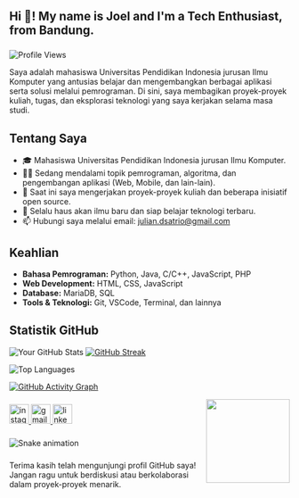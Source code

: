 <h2 align="left">Hi 👋! My name is Joel and I'm a Tech Enthusiast, from Bandung.</h2>

###

![Profile Views](https://komarev.com/ghpvc/?username=jouleee&label=Profile%20Views&color=0e75b6&style=flat)


Saya adalah mahasiswa Universitas Pendidikan Indonesia jurusan Ilmu Komputer yang antusias belajar dan mengembangkan berbagai aplikasi serta solusi melalui pemrograman. Di sini, saya membagikan proyek-proyek kuliah, tugas, dan eksplorasi teknologi yang saya kerjakan selama masa studi.

## Tentang Saya
- 🎓 Mahasiswa Universitas Pendidikan Indonesia jurusan Ilmu Komputer.
- 👨‍💻 Sedang mendalami topik pemrograman, algoritma, dan pengembangan aplikasi (Web, Mobile, dan lain-lain).
- 🔭 Saat ini saya mengerjakan proyek-proyek kuliah dan beberapa inisiatif open source.
- 🌱 Selalu haus akan ilmu baru dan siap belajar teknologi terbaru.
- 📫 Hubungi saya melalui email: julian.dsatrio@gmail.com

## Keahlian
- **Bahasa Pemrograman:** Python, Java, C/C++, JavaScript, PHP
- **Web Development:** HTML, CSS, JavaScript
- **Database:** MariaDB, SQL
- **Tools & Teknologi:** Git, VSCode, Terminal, dan lainnya

## Statistik GitHub
![Your GitHub Stats](https://github-readme-stats.vercel.app/api?username=jouleee&show_icons=true&theme=tokyonight)    [![GitHub Streak](https://streak-stats.demolab.com/?user=jouleee&theme=tokyonight)](https://git.io/streak-stats)

![Top Languages](https://github-readme-stats.vercel.app/api/top-langs/?username=jouleee&layout=compact&theme=tokyonight)

[![GitHub Activity Graph](https://github-readme-activity-graph.vercel.app/graph?username=jouleee&theme=react-dark)](https://github.com/ashutosh00710/github-readme-activity-graph)

<img align="right" height="150" src="https://media0.giphy.com/media/v1.Y2lkPTc5MGI3NjExMnhyNmN5a2JoYnJlbGxpbnJoYTJ2dnlyNWVjeGhsazYyeHhtZjJiciZlcD12MV9naWZzX3NlYXJjaCZjdD1n/EZr27ZbJwmjE9PGyLN/giphy.webp"  />

###

<div align="left">
  <a href="https://instagram.com/juliandwii" target="_blank">
    <img src="https://img.shields.io/static/v1?message=Instagram&logo=instagram&label=&color=E4405F&logoColor=white&labelColor=&style=for-the-badge" height="35" alt="instagram logo"  />
  </a>
  <a href="julian.dsatrio@gmail.com" target="_blank">
    <img src="https://img.shields.io/static/v1?message=Gmail&logo=gmail&label=&color=D14836&logoColor=white&labelColor=&style=for-the-badge" height="35" alt="gmail logo"  />
  </a>
  <a href="https://linkedin.com/in/juliandwi" target="_blank">
    <img src="https://img.shields.io/static/v1?message=LinkedIn&logo=linkedin&label=&color=0077B5&logoColor=white&labelColor=&style=for-the-badge" height="35" alt="linkedin logo"  />
  </a>
</div>

###

<img src="https://raw.githubusercontent.com/jouleee/jouleee/output/snake.svg" alt="Snake animation" />

###

Terima kasih telah mengunjungi profil GitHub saya! Jangan ragu untuk berdiskusi atau berkolaborasi dalam proyek-proyek menarik.
